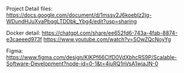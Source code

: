 Project Detail files:
https://docs.google.com/document/d/1mssy2J6koebIz2jg-WDundHJuXvaPbqgLTDDbk_Ybg4/edit?usp=sharing

Docker detail:
https://chatgpt.com/share/ee652fd6-743a-4fab-8874-e3caeeed973f
https://www.youtube.com/watch?v=SOwZQcNoyYg

Figma:
https://www.figma.com/design/KIKPf66CIfD0VdXbhcRS9P/Scalable-Software-Development?node-id=0-1&t=4juRQ1nVsA1wjaJN-0

